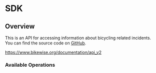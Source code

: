 # SDK

## Overview

<p>This is an API for accessing information about bicycling related incidents. You can find the source code on <a href="https://github.com/bikeindex/bikewise">GitHub</a>.</p>


<https://www.bikewise.org/documentation/api_v2>
### Available Operations

